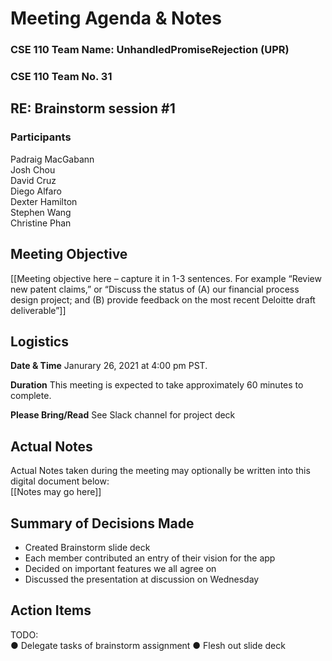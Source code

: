 # Meeting Agenda & Notes

### CSE 110 Team Name: UnhandledPromiseRejection (UPR)
### CSE 110 Team No. 31

## RE: Brainstorm session #1
### Participants

Padraig MacGabann  
Josh Chou  
David Cruz  
Diego Alfaro  
Dexter Hamilton  
Stephen Wang  
Christine Phan  
 
## Meeting Objective
[[Meeting objective here – capture it in 1-3 sentences. For example “Review new patent claims,” or “Discuss the status of (A) our financial process design project; and (B) provide feedback on the most recent Deloitte draft deliverable”]] 
 
## Logistics
**Date & Time**	Janurary 26, 2021 at 4:00 pm PST.  

**Duration**	This meeting is expected to take approximately 60 minutes to complete.  

**Please Bring/Read**	See Slack channel for project deck

## Actual Notes
Actual Notes taken during the meeting may optionally be written into this digital document below:  
[[Notes may go here]]

## Summary of Decisions Made

- Created Brainstorm slide deck
- Each member contributed an entry of their vision for the app
- Decided on important features we all agree on
- Discussed the presentation at discussion on Wednesday

## Action Items
TODO:  
●	Delegate tasks of brainstorm assignment 
● Flesh out slide deck
